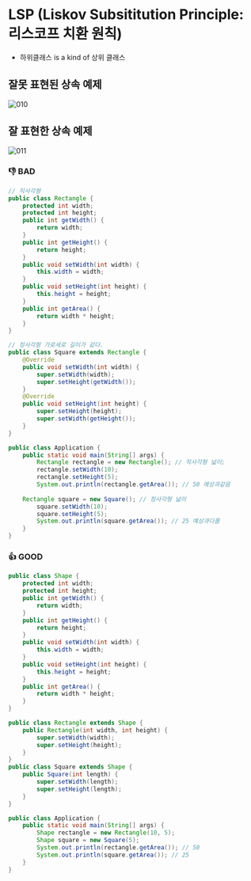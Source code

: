# LSP (Liskov Subsititution Principle: 리스코프 치환 원칙) #
- 하위클래스 is a kind of 상위 클래스

## 잘못 표현된 상속 예제 ##
![010](https://user-images.githubusercontent.com/24876345/211248578-894749e4-6dc0-4986-a490-00a78a189c61.jpg)

## 잘 표현한 상속 예제 ##
![011](https://user-images.githubusercontent.com/24876345/211248584-992fe733-f0f4-41a9-a830-3daf06d0f380.jpg)

### 👎 BAD ###
````java
// 직사각형
public class Rectangle {
    protected int width;
    protected int height;
    public int getWidth() {
        return width;
    }
    public int getHeight() {
        return height;
    }
    public void setWidth(int width) {
        this.width = width;
    }
    public void setHeight(int height) {
        this.height = height;
    }
    public int getArea() {
        return width * height;
    }
}
````
````java
// 정사각형 가로세로 길이가 같다.
public class Square extends Rectangle {
    @Override
    public void setWidth(int width) {
        super.setWidth(width);
        super.setHeight(getWidth());
    }
    @Override
    public void setHeight(int height) {
        super.setHeight(height);
        super.setWidth(getHeight());
    }
}

````
````java
public class Application {
    public static void main(String[] args) {
        Rectangle rectangle = new Rectangle(); // 직사각형 넓이;
        rectangle.setWidth(10);
        rectangle.setHeight(5);
        System.out.println(rectangle.getArea()); // 50 예상과같음
	
	Rectangle square = new Square(); // 정사각형 넓이
        square.setWidth(10);
        square.setHeight(5);
        System.out.println(square.getArea()); // 25 예상과다름
    }
}
````



### 👍 GOOD ###
````java
public class Shape {
    protected int width;
    protected int height;
    public int getWidth() {
        return width;
    }
    public int getHeight() {
        return height;
    }
    public void setWidth(int width) {
        this.width = width;
    }
    public void setHeight(int height) {
        this.height = height;
    }
    public int getArea() {
        return width * height;
    }
}
````
````java
public class Rectangle extends Shape {
    public Rectangle(int width, int height) {
        super.setWidth(width);
        super.setHeight(height);
    }
}
public class Square extends Shape {
    public Square(int length) {
    	super.setWidth(length);
        super.setHeight(length);
    }
}
````
````java
public class Application {
    public static void main(String[] args) {
        Shape rectangle = new Rectangle(10, 5);
        Shape square = new Square(5);
        System.out.println(rectangle.getArea()); // 50
        System.out.println(square.getArea()); // 25
    }
}
````
